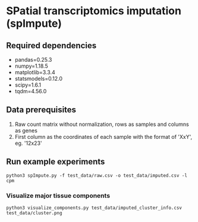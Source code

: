 # SPatial transcriptomics imputation (spImpute)

## Required dependencies

  * pandas=0.25.3
  * numpy=1.18.5
  * matplotlib=3.3.4
  * statsmodels=0.12.0
  * scipy=1.6.1
  * tqdm=4.56.0

## Data prerequisites

  1. Raw count matrix without normalization, rows as samples and columns as genes
  2. First column as the coordinates of each sample with the format of 'XxY', eg. '12x23'

## Run example experiments

    python3 spImpute.py -f test_data/raw.csv -o test_data/imputed.csv -l cpm 

  ### Visualize major tissue components
  
    python3 visualize_components.py test_data/imputed_cluster_info.csv test_data/cluster.png
    

